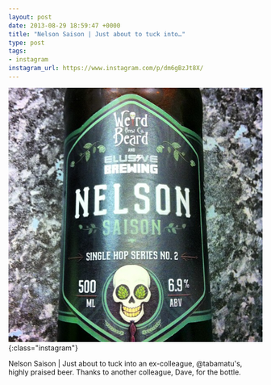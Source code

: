 ```yaml
---
layout: post
date: 2013-08-29 18:59:47 +0000
title: "Nelson Saison | Just about to tuck into…"
type: post
tags:
- instagram
instagram_url: https://www.instagram.com/p/dm6gBzJt8X/
---
```


![Instagram - dm6gBzJt8X](/img/dm6gBzJt8X.jpg){:class="instagram"}

Nelson Saison | Just about to tuck into an ex-colleague, @tabamatu's, highly praised beer. Thanks to another colleague, Dave, for the bottle.

